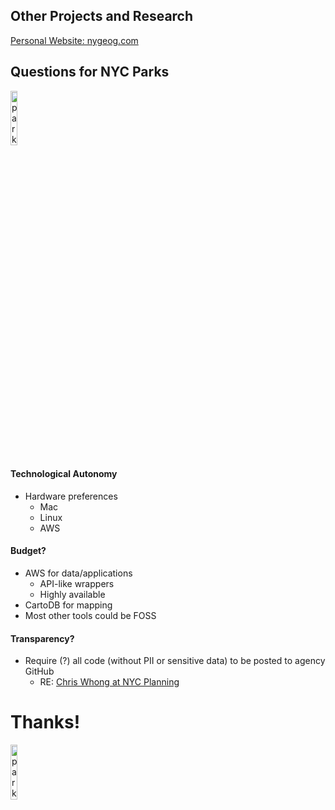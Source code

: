 ## Other Projects and Research
[Personal Website: nygeog.com](http://nygeog.github.io/)
<!-- ## Preferred Sklls -->
<!-- #### Analysis Skills
* data mining
* time-series analyses
* machine learning algorithms
* decision models
* prediction and 
* experimental research and statistical design. -->
<!-- #### Analytical Programming: Demonstrated expertise  
* statistical,
* analytical and 
* data visualization software,-->
<!-- #### Especially with
* ArcGIS, 
* SQL tools, 
* Python, 
* R and 
* d3.js. -->
<!-- #### Close with link to Resume, Website, etc. -->



## Questions for NYC Parks
<img data-src="img/parks_logo.png" alt="parks logo" width="15%">



#### Technological Autonomy
* Hardware preferences
	* Mac 
	* Linux
	* AWS 



#### Budget? 
* AWS for data/applications
	* API-like wrappers
	* Highly available  
* CartoDB for mapping
* Most other tools could be FOSS	



#### Transparency?
* Require (?) all code (without PII or sensitive data) to be posted to agency GitHub
	* RE: [Chris Whong at NYC Planning](https://github.com/NYCPlanning)  



# Thanks!
<img data-src="img/parks_logo.png" alt="parks logo" width="15%">